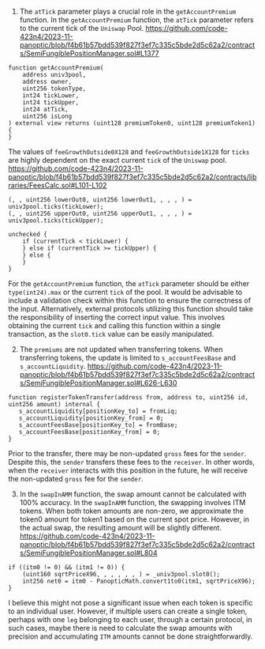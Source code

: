 1. The `atTick` parameter plays a crucial role in the `getAccountPremium` function.
In the `getAccountPremium` function, the `atTick` parameter refers to the current tick of the `Uniswap` Pool.
https://github.com/code-423n4/2023-11-panoptic/blob/f4b61b57bdd539f827f3ef7c335c5bde2d5c62a2/contracts/SemiFungiblePositionManager.sol#L1377
```
function getAccountPremium(
    address univ3pool,
    address owner,
    uint256 tokenType,
    int24 tickLower,
    int24 tickUpper,
    int24 atTick,
    uint256 isLong
) external view returns (uint128 premiumToken0, uint128 premiumToken1) {
}
```
The values of `feeGrowthOutside0X128` and `feeGrowthOutside1X128` for `ticks` are highly dependent on the exact current `tick` of the `Uniswap` pool.
https://github.com/code-423n4/2023-11-panoptic/blob/f4b61b57bdd539f827f3ef7c335c5bde2d5c62a2/contracts/libraries/FeesCalc.sol#L101-L102
```
(, , uint256 lowerOut0, uint256 lowerOut1, , , , ) = univ3pool.ticks(tickLower);
(, , uint256 upperOut0, uint256 upperOut1, , , , ) = univ3pool.ticks(tickUpper);

unchecked {
    if (currentTick < tickLower) {
    } else if (currentTick >= tickUpper) {
    } else {
    }
}
```
For the `getAccountPremium` function, the `atTick` parameter should be either `type(int24).max` or the current `tick` of the pool. 
It would be advisable to include a validation check within this function to ensure the correctness of the input. 
Alternatively, external protocols utilizing this function should take the responsibility of inserting the correct input value. 
This involves obtaining the current `tick` and calling this function within a single transaction, as the `slot0.tick` value can be easily manipulated.

2. The `premiums` are not updated when transferring tokens.
When transferring tokens, the update is limited to `s_accountFeesBase` and `s_accountLiquidity`. 
https://github.com/code-423n4/2023-11-panoptic/blob/f4b61b57bdd539f827f3ef7c335c5bde2d5c62a2/contracts/SemiFungiblePositionManager.sol#L626-L630
```
function registerTokenTransfer(address from, address to, uint256 id, uint256 amount) internal {
   s_accountLiquidity[positionKey_to] = fromLiq;
   s_accountLiquidity[positionKey_from] = 0;
   s_accountFeesBase[positionKey_to] = fromBase;
   s_accountFeesBase[positionKey_from] = 0;
}
```
Prior to the transfer, there may be non-updated `gross` fees for the `sender`. 
Despite this, the `sender` transfers these fees to the `receiver`.
In other words, when the `receiver` interacts with this position in the future, he will receive the non-updated `gross` fee for the `sender`.

3. In the `swapInAMM` function, the swap amount cannot be calculated with 100% accuracy.
In the `swapInAMM` function, the swapping involves ITM tokens. 
When both token amounts are non-zero, we approximate the token0 amount for token1 based on the current spot price. 
However, in the actual swap, the resulting amount will be slightly different.
https://github.com/code-423n4/2023-11-panoptic/blob/f4b61b57bdd539f827f3ef7c335c5bde2d5c62a2/contracts/SemiFungiblePositionManager.sol#L804
```
if ((itm0 != 0) && (itm1 != 0)) {
    (uint160 sqrtPriceX96, , , , , , ) = _univ3pool.slot0();
    int256 net0 = itm0 - PanopticMath.convert1to0(itm1, sqrtPriceX96);
}
```
I believe this might not pose a significant issue when each token is specific to an individual user. 
However, if multiple users can create a single token, perhaps with one `leg` belonging to each user, through a certain protocol, in such cases, maybe there is need to calculate the swap amounts with precision and accumulating `ITM` amounts cannot be done straightforwardly.